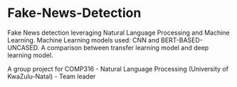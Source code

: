 # Fake-News-Detection
Fake News detection leveraging Natural Language Processing and Machine Learning. Machine Learning models used: CNN and BERT-BASED-UNCASED. A comparison between transfer learning model and deep learning model.

A group project for COMP316 - Natural Language Processing (University of KwaZulu-Natal) - Team leader
